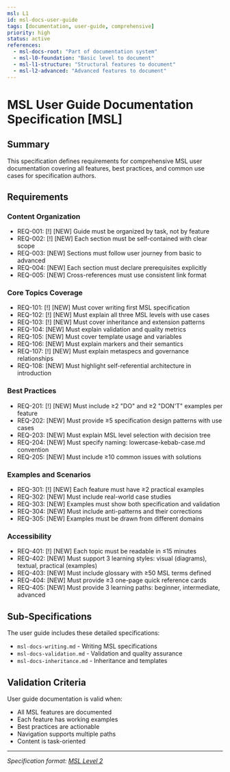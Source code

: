 ```yaml
---
msl: L1
id: msl-docs-user-guide
tags: [documentation, user-guide, comprehensive]
priority: high
status: active
references:
  - msl-docs-root: "Part of documentation system"
  - msl-l0-foundation: "Basic level to document"
  - msl-l1-structure: "Structural features to document"
  - msl-l2-advanced: "Advanced features to document"
---
```


# MSL User Guide Documentation Specification [MSL]

## Summary

This specification defines requirements for comprehensive MSL user documentation covering all features, best practices, and common use cases for specification authors.

## Requirements

### Content Organization

- REQ-001: [!] [NEW] Guide must be organized by task, not by feature
- REQ-002: [!] [NEW] Each section must be self-contained with clear scope
- REQ-003: [NEW] Sections must follow user journey from basic to advanced
- REQ-004: [NEW] Each section must declare prerequisites explicitly
- REQ-005: [NEW] Cross-references must use consistent link format

### Core Topics Coverage

- REQ-101: [!] [NEW] Must cover writing first MSL specification
- REQ-102: [!] [NEW] Must explain all three MSL levels with use cases
- REQ-103: [!] [NEW] Must cover inheritance and extension patterns
- REQ-104: [NEW] Must explain validation and quality metrics
- REQ-105: [NEW] Must cover template usage and variables
- REQ-106: [NEW] Must explain markers and their semantics
- REQ-107: [!] [NEW] Must explain metaspecs and governance relationships
- REQ-108: [NEW] Must highlight self-referential architecture in introduction

### Best Practices

- REQ-201: [!] [NEW] Must include ≥2 "DO" and ≥2 "DON'T" examples per feature
- REQ-202: [NEW] Must provide ≥5 specification design patterns with use cases
- REQ-203: [NEW] Must explain MSL level selection with decision tree
- REQ-204: [NEW] Must specify naming: lowercase-kebab-case.md convention
- REQ-205: [NEW] Must include ≥10 common issues with solutions

### Examples and Scenarios

- REQ-301: [!] [NEW] Each feature must have ≥2 practical examples
- REQ-302: [NEW] Must include real-world case studies
- REQ-303: [NEW] Examples must show both specification and validation
- REQ-304: [NEW] Must include anti-patterns and their corrections
- REQ-305: [NEW] Examples must be drawn from different domains

### Accessibility

- REQ-401: [!] [NEW] Each topic must be readable in ≤15 minutes
- REQ-402: [NEW] Must support 3 learning styles: visual (diagrams), textual, practical (examples)
- REQ-403: [NEW] Must include glossary with ≥50 MSL terms defined
- REQ-404: [NEW] Must provide ≥3 one-page quick reference cards
- REQ-405: [NEW] Must provide 3 learning paths: beginner, intermediate, advanced

## Sub-Specifications

The user guide includes these detailed specifications:
- `msl-docs-writing.md` - Writing MSL specifications
- `msl-docs-validation.md` - Validation and quality assurance
- `msl-docs-inheritance.md` - Inheritance and templates

## Validation Criteria

User guide documentation is valid when:
- All MSL features are documented
- Each feature has working examples
- Best practices are actionable
- Navigation supports multiple paths
- Content is task-oriented

---
*Specification format: [MSL Level 2](https://github.com/chrs-myrs/msl-specification)*